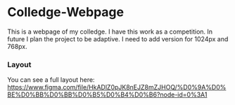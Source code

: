 # Colledge-Webpage
This is a webpage of my colledge. I have this work as a competition.
In future I plan the project to be adaptive. I need to add version for 1024px and 768px.

### Layout
You can see a full layout here: https://www.figma.com/file/HkADlZ0pJK8nEJZ8mZJHOQ/%D0%9A%D0%BE%D0%BB%D0%BB%D0%B5%D0%B4%D0%B6?node-id=0%3A1
